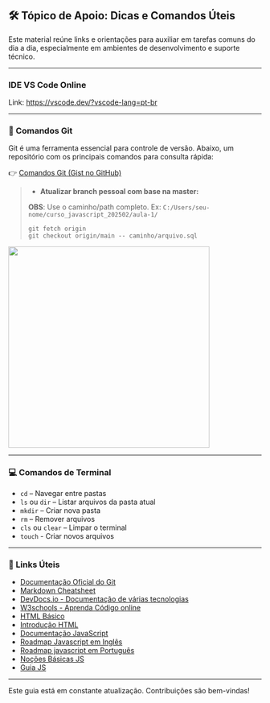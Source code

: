 ## 🛠️ Tópico de Apoio: Dicas e Comandos Úteis

Este material reúne links e orientações para auxiliar em tarefas comuns do dia a dia, especialmente em ambientes de desenvolvimento e suporte técnico.

---

### IDE VS Code Online

Link: https://vscode.dev/?vscode-lang=pt-br

---

### 🔧 Comandos Git

Git é uma ferramenta essencial para controle de versão. Abaixo, um repositório com os principais comandos para consulta rápida:

👉 [Comandos Git (Gist no GitHub)](https://gist.github.com/leocomelli/2545add34e4fec21ec16#file-git-md)

> - **Atualizar branch pessoal com base na master:** 
>
> **OBS**: Use o caminho/path completo. Ex: `C:/Users/seu-nome/curso_javascript_202502/aula-1/`
> ``` git
> git fetch origin
> git checkout origin/main -- caminho/arquivo.sql
> ```
>

<img src="https://raw.githubusercontent.com/Abnerlucasm/curso_javascript_202502/master/Ajuda/assets/copiar-path-completo.gif" width="400">
</img>

---

### 💻 Comandos de Terminal

- `cd` – Navegar entre pastas
- `ls` ou `dir` – Listar arquivos da pasta atual
- `mkdir` – Criar nova pasta
- `rm` – Remover arquivos
- `cls` ou `clear` – Limpar o terminal
- `touch` - Criar novos arquivos

---

### 🔗 Links Úteis

- [Documentação Oficial do Git](https://git-scm.com/doc)
- [Markdown Cheatsheet](https://www.markdownguide.org/cheat-sheet/)
- [DevDocs.io - Documentação de várias tecnologias](https://devdocs.io/)
- [W3schools - Aprenda Código online](https://www.w3schools.com/)
- [HTML Básico](https://developer.mozilla.org/pt-BR/docs/Learn_web_development/Getting_started/Your_first_website/Creating_the_content)
- [Introdução HTML](https://www.devmedia.com.br/html-basico-codigos-html/16596)
- [Documentação JavaScript](https://developer.mozilla.org/pt-BR/docs/Web/JavaScript)
- [Roadmap Javascript em Inglês](https://roadmap.sh/pdfs/roadmaps/javascript.pdf)
- [Roadmap javascript em Português](https://jeffbruchado.com.br/blog/roadmap-javascript-tudo-o-que-voce-precisa-aprender)
- [Noções Básicas JS](https://developer.mozilla.org/pt-BR/docs/Learn_web_development/Getting_started/Your_first_website/Adding_interactivity)
- [Guia JS](https://developer.mozilla.org/pt-BR/docs/Web/JavaScript/Guide)
---



Este guia está em constante atualização. Contribuições são bem-vindas!